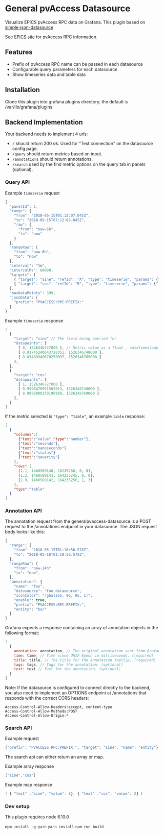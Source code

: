 # General pvAccess Datasource

Visualize EPICS pvAccess RPC data on Grafana. This plugin based on [simple-json-datasource](https://github.com/grafana/simple-json-datasource)

See [EPICS site](https://epics.anl.gov/) for pvAccess RPC information.

## Features
- Prefix of pvAccess RPC name can be passed in each datasource
- Configurable query parameters for each datasource
- Show timeseries data and table data

## Installation

Clone this plugin into grafana plugins directory; the default is /var/lib/grafana/plugins.

## Backend Implementation

Your backend needs to implement 4 urls:

- `/` should return 200 ok. Used for "Test connection" on the datasource config page.
- `/query` should return metrics based on input.
- `/annotations` should return annotations.
- `/search` used by the find metric options on the query tab in panels (optional).

### Query API

Example `timeserie` request
``` javascript
{
  "panelId": 1,
  "range": {
    "from": "2018-05-15T01:12:07.045Z",
    "to": "2018-05-15T07:12:07.045Z",
    "raw": {
      "from": "now-6h",
      "to": "now"
    }
  },
  "rangeRaw": {
    "from": "now-6h",
    "to": "now"
  },
  "interval": "1m",
  "intervalMs": 60000,
  "targets": [
    { "target": "sine", "refId": "A", "type": "timeserie", "params": {"foo": "bar"} },
    { "target": "cos", "refId": "B", "type": "timeserie", "params": {"foo": "bar"} }
  ],
  "maxDataPoints": 399,
  "jsonData": {
    "prefix": "PVACCESS:RPC:PREFIX:"
  }
}
```

Example `timeserie` response
``` javascript
[
  {
    "target": "sine" // The field being queried for
    "datapoints": [
      [ 0, 1526346727000 ], // Metric value as a float , unixtimestamp in milliseconds
      [ 0.01745240643728351, 1526346748000 ],
      [ 0.03489949670250097, 1526346769000 ]
    ],
  },
  {
    "target": "cos"
    "datapoints": [
      [ 1, 1526346727000 ],
      [ 0.9998476951563913, 1526346748000 ],
      [ 0.9993908270190958, 1526346769000 ]
    ],
  }
]
```

If the metric selected is `"type": "table"`, an example `table` response:
```json
[
  {
    "columns":[
      {"text":"value","type":"number"},
      {"text":"seconds"},
      {"text":"nanoseconds"}
      {"text":"status"}
      {"text":"severity"}
    ],
    "rows":[
      [1.1, 1460589140, 16235768, 0, 0],
      [1.2, 1460589141, 164235245, 0, 0],
      [2.0, 1460589142, 164235256, 1, 3]
    ],
    "type":"table"
  }
]
```

### Annotation API

The annotation request from the generalpvaccess-datasource is a POST request to
the /annotations endpoint in your datasource. The JSON request body looks like this:
``` javascript
{
  "range": {
    "from": "2018-05-15T01:10:56.578Z",
    "to": "2018-05-16T01:10:56.578Z",
  },
  "rangeRaw": {
    "from": "now-24h"
    "to": "now",
  },
  "annotation": {
    "name": "foo",
    "datasource": "foo datasource",
    "iconColor": "rgba(255, 96, 96, 1)",
    "enable": true,
    "prefix": "PVACCESS:RPC:PREFIX:",
    "entity": "bar"
  }
}
```

Grafana expects a response containing an array of annotation objects in the
following format:

``` javascript
[
  {
    annotation: annotation, // The original annotation sent from Grafana.
    time: time, // Time since UNIX Epoch in milliseconds. (required)
    title: title, // The title for the annotation tooltip. (required)
    tags: tags, // Tags for the annotation. (optional)
    text: text // Text for the annotation. (optional)
  }
]
```

Note: If the datasource is configured to connect directly to the backend, you
also need to implement an OPTIONS endpoint at /annotations that responds
with the correct CORS headers:

```
Access-Control-Allow-Headers:accept, content-type
Access-Control-Allow-Methods:POST
Access-Control-Allow-Origin:*
```

### Search API

Example request
``` javascript
{"prefix": "PVACCESS:RPC:PREFIX:", "target": "sine", "name": "entity"}
```

The search api can either return an array or map.

Example array response
``` javascript
["sine","cos"]
```

Example map response
``` javascript
[ { "text" :"sine", "value": 1}, { "text" :"cos", "value": 2} ]
```

### Dev setup

This plugin requires node 6.10.0

`npm install -g yarn`
`yarn install`
`npm run build`

